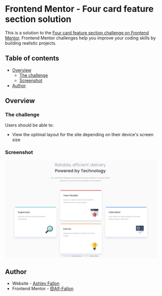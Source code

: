 # Frontend Mentor - Four card feature section solution

This is a solution to the [Four card feature section challenge on Frontend Mentor](https://www.frontendmentor.io/challenges/four-card-feature-section-weK1eFYK). Frontend Mentor challenges help you improve your coding skills by building realistic projects. 

## Table of contents

- [Overview](#overview)
  - [The challenge](#the-challenge)
  - [Screenshot](#screenshot)
- [Author](#author)

## Overview

### The challenge

Users should be able to:

- View the optimal layout for the site depending on their device's screen size

### Screenshot

![Preview of the finished solution](./design/solution.png)

## Author

- Website - [Ashley Fallon](https://www.ashtree.studio)
- Frontend Mentor - [@Alf-Fallon](https://www.frontendmentor.io/profile/Alf-Fallon)